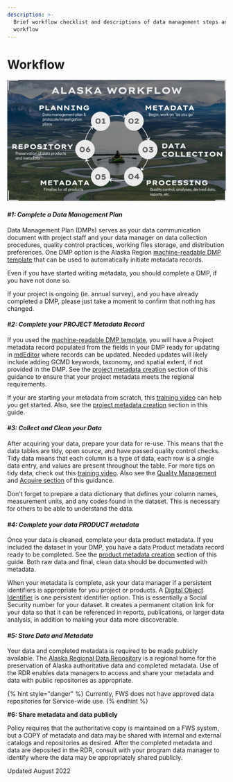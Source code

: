 ```yaml
---
description: >-
  Brief workflow checklist and descriptions of data management steps and
  workflow
---
```


# Workflow

![Generalized Alaska Data Management Workflow](<../.gitbook/assets/image (9).png>)

#### _#1: Complete a Data Management Plan_ <a href="#step-1-create-data-management-plan" id="step-1-create-data-management-plan"></a>

Data Management Plan (DMPs) serves as your data communication document with project staff and your data manager on data collection procedures, quality control practices, working files storage, and distribution preferences. One DMP option is the Alaska Region [machine-readable DMP template](broken-reference) that can be used to automatically initiate metadata records.

Even if you have started writing metadata, you should complete a DMP, if you have not done so.&#x20;

If your project is ongoing (ie. annual survey), and you have already completed a DMP, please just take a moment to confirm that nothing has changed. &#x20;

#### _#2: Complete your PROJECT Metadata Record_ <a href="#step-2-initiate-metadata-record" id="step-2-initiate-metadata-record"></a>

If you used the [machine-readable DMP template](broken-reference), you will have a Project metadata record populated from the fields in your DMP ready for updating in [mdEditor](https://www.mdeditor.org/) where records can be updated.  Needed updates will likely include adding GCMD keywords, taxonomy, and spatial extent, if not provided in the DMP.  See the [project metadata creation](broken-reference) section of this guidance to ensure that your project metadata meets the regional requirements.&#x20;

If your are starting your metadata from scratch, this [training video](https://web.microsoftstream.com/video/30e18ae9-55bd-4d1c-a3aa-971089c88004) can help you get started.  Also, see the [project metadata creation](broken-reference) section in this guide.

#### _#3: Collect and Clean your Data_ <a href="#step-3-tidy-up-data" id="step-3-tidy-up-data"></a>

After acquiring your data, prepare your data for re-use.  This means that the data tables are tidy, open source, and have passed quality control checks.  Tidy data means that each column is a type of data, each row is a single data entry, and values are present throughout the table.  For more tips on tidy data, check out this [training video](https://web.microsoftstream.com/video/63c21ffc-4359-4ed9-b23b-6b549c993f4a). Also see the [Quality Management](broken-reference) and [Acquire section](broken-reference) of this guidance.

Don't forget to prepare a data dictionary that defines your column names, measurement units, and any codes found in the dataset.  This is necessary for others to be able to understand the data.

#### _#4: Complete your data PRODUCT metadata_ <a href="#step-4-publish-data-with-a-digital-object-identifier" id="step-4-publish-data-with-a-digital-object-identifier"></a>

Once your data is cleaned, complete your data product metadata.  If you included the dataset in your DMP, you have a data Product metadata record ready to be completed.  See the [product metadata creation](broken-reference) section of this guide.  Both raw data and final, clean data should be documented with metadata.

When your metadata is complete, ask your data manager if a persistent identifiers is appropriate for you project or products.  A [Digital Object Identifier](broken-reference) is one persistent identifier option.  This is essentially a Social Security number for your dataset.  It creates a permanent citation link for your data so that it can be referenced in reports, publications, or larger data analysis, in addition to making your data more discoverable.

#### _#5: Store Data and Metadata_ <a href="#step-5-store-data-and-metadata" id="step-5-store-data-and-metadata"></a>

Your data and completed metadata is required to be made publicly available.  The [Alaska Regional Data Repository](https://ak-region-dst.gitbook.io/alaska-region-interim-data-management-user-guide/four-fundamental-activities-of-data-management/security-and-preservation) is a regional home for the preservation of Alaska authoritative data and completed metadata.  Use of the RDR enables data managers to access and share your metadata and data with public repositories as appropriate.

{% hint style="danger" %}
Currently, FWS does not have approved data repositories for Service-wide use. &#x20;
{% endhint %}

**#6: Share metadata and data publicly**

Policy requires that the authoritative copy is maintained on a FWS system, but a COPY of metadata and data may be shared with internal and external catalogs and repositories as desired.  After the completed metadata and data are deposited in the RDR, consult with your program data manager to identify where the data may be appropriately shared publicly. &#x20;

Updated August 2022

